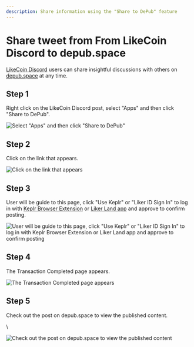 ```yaml
---
description: Share information using the "Share to DePub" feature
---
```


# Share tweet from From LikeCoin Discord to depub.space

[LikeCoin Discord](https://discord.gg/likecoin) users can share insightful discussions with others on [depub.space](./) at any time.

## Step 1

Right click on the LikeCoin Discord post, select "Apps" and then click "Share to DePub".

![Select "Apps" and then click "Share to DePub"](<../../.gitbook/assets/discord depub.space 01-en.png>)

## Step 2

Click on the link that appears.

![Click on the link that appears](<../../.gitbook/assets/discord depub.space 02.png>)

## Step 3

User will be guide to this page, click "Use Keplr" or "Liker ID Sign In" to log in with [Keplr Browser Extension](../../general-guides/wallet/keplr/) or [Liker Land app](../liker-land/download.md) and approve to confirm posting.

![User will be guide to this page, click "Use Keplr" or "Liker ID Sign In" to log in with Keplr Browser Extension or Liker Land app and approve to confirm posting](<../../.gitbook/assets/discord depub.space 03.png>)

## Step 4

The Transaction Completed page appears.

![The Transaction Completed page appears](<../../.gitbook/assets/discord depub.space 04.png>)

## Step 5

Check out the post on depub.space to view the published content.

\


![Check out the post on depub.space to view the published content](<../../.gitbook/assets/discord depub.space 05.png>)
